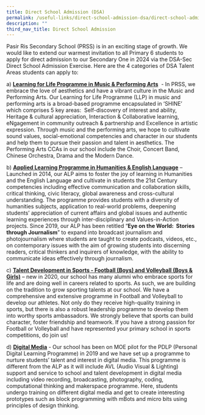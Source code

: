 ```yaml
---
title: Direct School Admission (DSA)
permalink: /useful-links/direct-school-admission-dsa/direct-school-admission-dsa/
description: ""
third_nav_title: Direct School Admission
---
```

Pasir Ris Secondary School (PRSS) is in an exciting stage of growth. We would like to extend our warmest invitation to all Primary 6 students to apply for direct admission to our Secondary One in 2024 via the DSA-Sec Direct School Admission Exercise. Here are the 4 categories of DSA Talent Areas students can apply to:

a) **[Learning for Life Programme in Music & Performing Arts](/useful-links/direct-school-admission-dsa/dsa-llp-in-music-and-performing-arts/)**  - In PRSS, we embrace the love of aesthetics and have a vibrant culture in the Music and Performing Arts. Our Learning for Life Programme (LLP) in music and performing arts is a broad-based programme encapsulated in ‘SHINE’ which comprises 5 key areas:  Self-discovery of interest and ability, Heritage & cultural appreciation, Interaction & Collaborative learning, eNgagement in community outreach & partnership and Excellence in artistic expression. Through music and the performing arts, we hope to cultivate sound values, social-emotional competencies and character in our students and help them to pursue their passion and talent in aesthetics. The Performing Arts CCAs in our school include the Choir, Concert Band, Chinese Orchestra, Drama and the Modern Dance. 

b) **[Applied Learning Programme in Humanities & English Language](/useful-links/direct-school-admission-dsa/dsa-alp-in-humanities-and-english-language/)** – Launched in 2014, our ALP aims to foster the joy of learning in Humanities and the English Language and cultivate in students the 21st Century competencies including effective communication and collaboration skills, critical thinking, civic literacy, global awareness and cross-cultural understanding. The programme provides students with a diversity of humanities subjects, application to real-world problems, deepening students’ appreciation of current affairs and global issues and authentic learning experiences through inter-disciplinary and Values-in-Action projects. Since 2019, our ALP has been retitled “**Eye on the World:  Stories through Journalism**” to expand into broadcast journalism and photojournalism where students are taught to create podcasts, videos, etc., on contemporary issues with the aim of growing students into discerning readers, critical thinkers and inquirers of knowledge, with the ability to communicate ideas effectively through journalism.
  
c) **[Talent Development in Sports - Football (Boys) and Volleyball (Boys & Girls)](/useful-links/direct-school-admission-dsa/dsa-talent-development-in-sports/)** – new in 2020, our school has many alumni who embrace sports for life and are doing well in careers related to sports. As such, we are building on the tradition to grow sporting talents at our school. We have a comprehensive and extensive programme in Football and Volleyball to develop our athletes. Not only do they receive high-quality training in sports, but there is also a robust leadership programme to develop them into worthy sports ambassadors. We strongly believe that sports can build character, foster friendship and teamwork. If you have a strong passion for Football or Volleyball and have represented your primary school in sports competitions, do join us!

d) **[Digital Media](/useful-links/direct-school-admission-dsa/dsa-digital-media/)** - Our school has been on MOE pilot for the PDLP (Personal Digital Learning Programme) in 2019 and we have set up a programme to nurture students’ talent and interest in digital media. This programme is different from the ALP as it will include AVL (Audio Visual & Lighting) support and service to school and talent development in digital media including video recording, broadcasting, photography, coding, computational thinking and makerspace programme. Here, students undergo training on different digital media and get to create interesting prototypes such as block programming with mBots and micro bits using principles of design thinking.